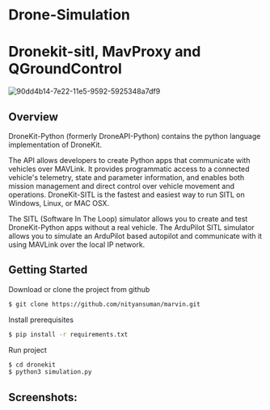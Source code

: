 # Drone-Simulation

# Dronekit-sitl, MavProxy and QGroundControl 
![90dd4b14-7e22-11e5-9592-5925348a7df9](https://user-images.githubusercontent.com/68418846/113554975-ca74d280-9617-11eb-8d56-2cf0cc227472.png)
## Overview


DroneKit-Python (formerly DroneAPI-Python) contains the python language implementation of DroneKit.

The API allows developers to create Python apps that communicate with vehicles over MAVLink. It provides programmatic access to a connected vehicle's telemetry, state and parameter information, and enables both mission management and direct control over vehicle movement and operations. DroneKit-SITL is the fastest and easiest way to run SITL on Windows, Linux, or MAC OSX. 

The SITL (Software In The Loop) simulator allows you to create and test DroneKit-Python apps without a real vehicle. The ArduPilot SITL simulator allows you to simulate an ArduPilot based autopilot and communicate with it using MAVLink over the local IP network.

## Getting Started
Download or clone the project from github

```sh
$ git clone https://github.com/nityansuman/marvin.git
```
Install prerequisites
```sh
$ pip install -r requirements.txt
```

Run project

```sh
$ cd dronekit
$ python3 simulation.py
```

## Screenshots:



